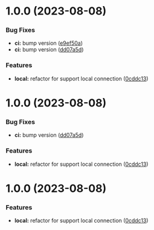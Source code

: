# 1.0.0 (2023-08-08)


### Bug Fixes

* **ci:** bump version ([e9ef50a](https://github.com/danielkaldheim/pyairstage/commit/e9ef50acc26e71a99263523be3d860c1e9ce75ff))
* **ci:** bump version ([dd07a5d](https://github.com/danielkaldheim/pyairstage/commit/dd07a5dbc4af8cc63962a722aad35255afdb8653))


### Features

* **local:** refactor for support local connection ([0cddc13](https://github.com/danielkaldheim/pyairstage/commit/0cddc136adab65575693362ba88752c7614f0279))

# 1.0.0 (2023-08-08)


### Bug Fixes

* **ci:** bump version ([dd07a5d](https://github.com/danielkaldheim/pyairstage/commit/dd07a5dbc4af8cc63962a722aad35255afdb8653))


### Features

* **local:** refactor for support local connection ([0cddc13](https://github.com/danielkaldheim/pyairstage/commit/0cddc136adab65575693362ba88752c7614f0279))

# 1.0.0 (2023-08-08)


### Features

* **local:** refactor for support local connection ([0cddc13](https://github.com/danielkaldheim/pyairstage/commit/0cddc136adab65575693362ba88752c7614f0279))
